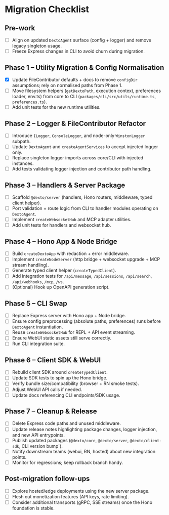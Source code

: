 # Migration Checklist

## Pre-work
- [ ] Align on updated `DextoAgent` surface (config + logger) and remove legacy singleton usage.
- [ ] Freeze Express changes in CLI to avoid churn during migration.

## Phase 1 – Utility Migration & Config Normalisation
- [x] Update FileContributor defaults + docs to remove `configDir` assumptions; rely on normalised paths from Phase 1.
- [ ] Move filesystem helpers (`getDextoPath`, execution context, preferences loader, env.ts) from core to CLI (`packages/cli/src/utils/runtime.ts`, `preferences.ts`).
- [ ] Add unit tests for the new runtime utilities.

## Phase 2 – Logger & FileContributor Refactor
- [ ] Introduce `ILogger`, `ConsoleLogger`, and node-only `WinstonLogger` subpath.
- [ ] Update `DextoAgent` and `createAgentServices` to accept injected logger only.
- [ ] Replace singleton logger imports across core/CLI with injected instances.
- [ ] Add tests validating logger injection and contributor path handling.

## Phase 3 – Handlers & Server Package
- [ ] Scaffold `@dexto/server` (handlers, Hono routers, middleware, typed client helper).
- [ ] Port validation + route logic from CLI to handler modules operating on `DextoAgent`.
- [ ] Implement `createWebsocketHub` and MCP adapter utilities.
- [ ] Add unit tests for handlers and websocket hub.

## Phase 4 – Hono App & Node Bridge
- [ ] Build `createDextoApp` with redaction + error middleware.
- [ ] Implement `createNodeServer` (http bridge + websocket upgrade + MCP stream handling).
- [ ] Generate typed client helper (`createTypedClient`).
- [ ] Add integration tests for `/api/message`, `/api/sessions`, `/api/search`, `/api/webhooks`, `/mcp`, `/ws`.
- [ ] (Optional) Hook up OpenAPI generation script.

## Phase 5 – CLI Swap
- [ ] Replace Express server with Hono app + Node bridge.
- [ ] Ensure config preprocessing (absolute paths, preferences) runs before `DextoAgent` instantiation.
- [ ] Reuse `createWebsocketHub` for REPL + API event streaming.
- [ ] Ensure WebUI static assets still serve correctly.
- [ ] Run CLI integration suite.

## Phase 6 – Client SDK & WebUI
- [ ] Rebuild client SDK around `createTypedClient`.
- [ ] Update SDK tests to spin up the Hono bridge.
- [ ] Verify bundle size/compatibility (browser + RN smoke tests).
- [ ] Adjust WebUI API calls if needed.
- [ ] Update docs referencing CLI endpoints/SDK usage.

## Phase 7 – Cleanup & Release
- [ ] Delete Express code paths and unused middleware.
- [ ] Update release notes highlighting package changes, logger injection, and new API entrypoints.
- [ ] Publish updated packages (`@dexto/core`, `@dexto/server`, `@dexto/client-sdk`, CLI version bump`).
- [ ] Notify downstream teams (webui, RN, hosted) about new integration points.
- [ ] Monitor for regressions; keep rollback branch handy.

## Post-migration follow-ups
- [ ] Explore hosted/edge deployments using the new server package.
- [ ] Flesh out monetization features (API keys, rate limiting).
- [ ] Consider additional transports (gRPC, SSE streams) once the Hono foundation is stable.
